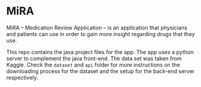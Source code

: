 # MiRA

MiRA – Medication Review Application – is an application that physicians and patients can use in order to gain more insight regarding drugs that they use.

This repo contains the java project files for the app. The app uses a python server to complement the java front-end. The data set was taken from Kaggle. Check the `dataset` and `api` folder for more instructions on the downloading process for the dataset and the setup for the back-end server respectively.
